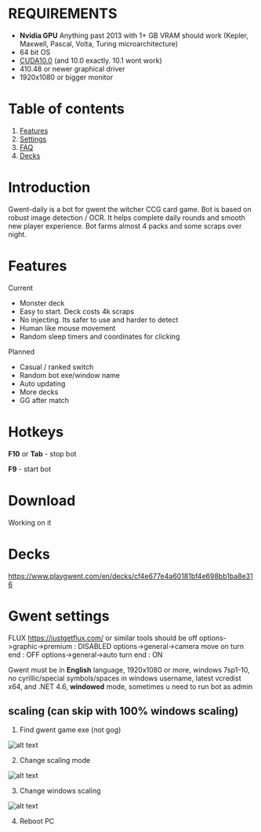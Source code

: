 # REQUIREMENTS
* **Nvidia GPU**
Anything past 2013 with 1+ GB VRAM should work (Kepler, Maxwell, Pascal, Volta, Turing microarchitecture)
* 64 bit OS
*  [CUDA10.0](https://developer.nvidia.com/compute/cuda/10.0/Prod/network_installers/cuda_10.0.130_win10_network "CUDA10") (and 10.0 exactly. 10.1 wont work)
*  410.48 or newer graphical driver
* 1920x1080 or bigger monitor

# Table of contents
1. [Features](#features)
2. [Settings](#settings)
3. [FAQ](#faq)
4. [Decks](#decks)

# Introduction
Gwent-daily is a bot for gwent the witcher CCG card game. Bot is based on robust image detection / OCR. It helps complete daily rounds and smooth new player experience. Bot farms almost 4 packs and some scraps over night.

# Features <a name="features"></a>
Current
* Monster deck
* Easy to start. Deck costs 4k scraps
* No injecting. Its safer to use and harder to detect
* Human like mouse movement
* Random sleep timers and coordinates for clicking

Planned
* Casual / ranked switch
* Random bot exe/window name
* Auto updating
* More decks
* GG after match

# Hotkeys

**F10** or **Tab** - stop bot

**F9** - start bot

# Download <a name="download"></a>
Working on it

# Decks <a name="decks"></a>

https://www.playgwent.com/en/decks/cf4e677e4a60181bf4e698bb1ba8e316

# Gwent settings <a name="settings"></a>
FLUX https://justgetflux.com/ or similar tools should be off
options->graphic->premium : DISABLED
options->general->camera move on turn end : OFF
options->general->auto turn end : ON

Gwent must be in **English** language, 1920x1080 or more, windows 7sp1-10, no cyrillic/special symbols/spaces in windows username, latest vcredist x64, and .NET 4.6, **windowed** mode, sometimes u need to run bot as admin

## scaling (can skip with 100% windows scaling)
1) Find gwent game exe (not gog)

![alt text](https://lh3.googleusercontent.com/-Riow_0Aq0t8/WYNSnp25eTI/AAAAAAAAR3o/n2S9JfBVz1gW3nGxFVOBsaugfoMsUp_gACHMYCw/s0/explorer_2017-08-03_19-43-08.png "scaling1")

2) Change scaling mode 

![alt text](https://lh3.googleusercontent.com/-Bzd5Y2jgwIg/WYNSy0QV1II/AAAAAAAAR3s/57RYhR55x8YaGcx6a_9uKq7kVut7UDAmACHMYCw/s0/explorer_2017-08-03_19-43-53.png "scaling2")

3) Change windows scaling

![alt text](https://lh3.googleusercontent.com/-Fk6Ip4vRqw8/WYNS8FxeqmI/AAAAAAAAR3w/0B8tKmYcF78jFDzcGCX3kiGSG3iLQ-XNwCHMYCw/s0/ApplicationFrameHost_2017-08-03_19-44-30.png "scaling3")

4) Reboot PC

